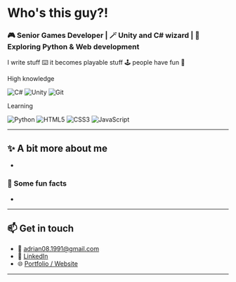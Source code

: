 # Who's this guy?!

### 🎮 Senior Games Developer | 🪄 Unity and C# wizard | 🧪 Exploring Python & Web development

I write stuff ⌨️ it becomes playable stuff 🕹️ people have fun 🥳

High knowledge

![C#](https://img.shields.io/badge/-C%23-239120?style=flat-square&logo=c-sharp)
![Unity](https://img.shields.io/badge/-Unity-000?style=flat-square&logo=unity)
![Git](https://img.shields.io/badge/-Git-F05032?style=flat-square&logo=git)

Learning

![Python](https://img.shields.io/badge/-Python-3776AB?style=flat-square&logo=python)
![HTML5](https://img.shields.io/badge/-HTML5-E34F26?style=flat-square&logo=html5)
![CSS3](https://img.shields.io/badge/-CSS3-1572B6?style=flat-square&logo=css3)
![JavaScript](https://img.shields.io/badge/-JavaScript-black?style=flat-square&logo=javascript)

---

## ✨ A bit more about me

- 

### 💎 Some fun facts
- 

---

## 📫 Get in touch

- 📧 adrian08.1991@gmail.com
- 💼 [LinkedIn](https://www.linkedin.com/in/adriandurangarcia/)
- 🌐 [Portfolio / Website](https://adriplodocus.github.io/)
  
---




<!--
**Adriplodocus/Adriplodocus** is a ✨ _special_ ✨ repository because its `README.md` (this file) appears on your GitHub profile.

Here are some ideas to get you started:

- 🔭 I’m currently working on ...
- 🌱 I’m currently learning ...
- 👯 I’m looking to collaborate on ...
- 🤔 I’m looking for help with ...
- 💬 Ask me about ...
- 📫 How to reach me: ...
- 😄 Pronouns: ...
- ⚡ Fun fact: ...
-->
